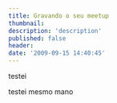 ```yaml
---
title: Gravando o seu meetup
thumbnail: 
description: 'description'
published: false
header: 
date: '2009-09-15 14:40:45'
---
```


testei

testei mesmo mano
